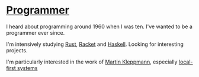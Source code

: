 # [Programmer](http://programming-motherfucker.com/)

I heard about programming around 1960 when I was ten. I've wanted to be a programmer ever since.

I'm intensively studying [Rust](https://www.rust-lang.org/), [Racket](https://racket-lang.org/) and [Haskell](https://www.haskell.org/). Looking for interesting projects.

I'm particularly interested in the work of [Martin Kleppmann](https://martin.kleppmann.com/), especially [local-first systems](https://martin.kleppmann.com/papers/local-first.pdf)
